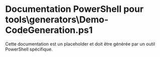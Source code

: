 # Documentation PowerShell pour tools\generators\Demo-CodeGeneration.ps1

Cette documentation est un placeholder et doit être générée par un outil PowerShell spécifique.
